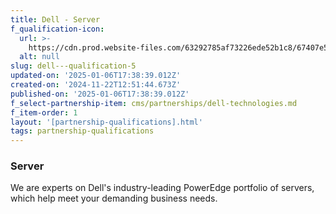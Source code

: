 ```yaml
---
title: Dell - Server
f_qualification-icon:
  url: >-
    https://cdn.prod.website-files.com/63292785af73226ede52b1c8/67407e57ead6fe84104b8a0e_671acdd54cb9996b0faaec23_server-04.svg
  alt: null
slug: dell---qualification-5
updated-on: '2025-01-06T17:38:39.012Z'
created-on: '2024-11-22T12:51:44.673Z'
published-on: '2025-01-06T17:38:39.012Z'
f_select-partnership-item: cms/partnerships/dell-technologies.md
f_item-order: 1
layout: '[partnership-qualifications].html'
tags: partnership-qualifications
---
```


### Server

We are experts on Dell's industry-leading PowerEdge portfolio of servers, which help meet your demanding business needs.
